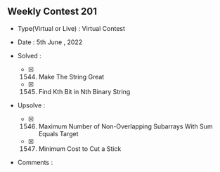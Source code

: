 ## Weekly Contest 201

* Type(Virtual or Live) : Virtual Contest

* Date : 5th June , 2022

* Solved :

    * [X] 1544. Make The String Great
    * [X] 1545. Find Kth Bit in Nth Binary String

* Upsolve :

    * [X] 1546. Maximum Number of Non-Overlapping Subarrays With Sum Equals Target
    * [X] 1547. Minimum Cost to Cut a Stick

* Comments :
